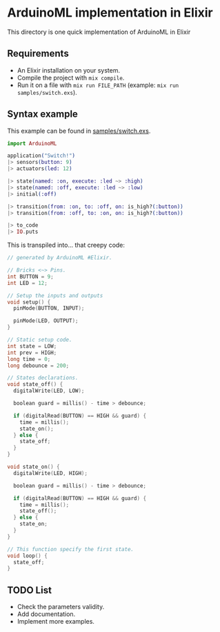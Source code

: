 # ArduinoML implementation in Elixir

This directory is one quick implementation of ArduinoML in Elixir

## Requirements
- An Elixir installation on your system.
- Compile the project with ```mix compile```.
- Run it on a file with ```mix run FILE_PATH``` (example: ```mix run samples/switch.exs```).

## Syntax example

This example can be found in [samples/switch.exs](./samples/switch.exs).

```elixir
import ArduinoML

application("Switch!")
|> sensors(button: 9)
|> actuators(led: 12)

|> state(named: :on, execute: :led ~> :high)
|> state(named: :off, execute: :led ~> :low)
|> initial(:off)

|> transition(from: :on, to: :off, on: is_high?(:button))
|> transition(from: :off, to: :on, on: is_high?(:button))

|> to_code
|> IO.puts
```

This is transpiled into... that creepy code:

```c
// generated by ArduinoML #Elixir.

// Bricks <~> Pins.
int BUTTON = 9;
int LED = 12;

// Setup the inputs and outputs
void setup() {
  pinMode(BUTTON, INPUT);

  pinMode(LED, OUTPUT);
}

// Static setup code.
int state = LOW;
int prev = HIGH;
long time = 0;
long debounce = 200;

// States declarations.
void state_off() {
  digitalWrite(LED, LOW);

  boolean guard = millis() - time > debounce;

  if (digitalRead(BUTTON) == HIGH && guard) {
    time = millis();
    state_on();
  } else {
    state_off;
  }
}

void state_on() {
  digitalWrite(LED, HIGH);

  boolean guard = millis() - time > debounce;

  if (digitalRead(BUTTON) == HIGH && guard) {
    time = millis();
    state_off();
  } else {
    state_on;
  }
}

// This function specify the first state.
void loop() {
  state_off;
}
```

## TODO List

- Check the parameters validity.
- Add documentation.
- Implement more examples.
